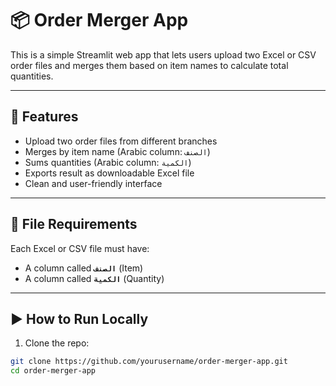 # 📦 Order Merger App

This is a simple Streamlit web app that lets users upload two Excel or CSV order files and merges them based on item names to calculate total quantities.

---

## 🔧 Features

- Upload two order files from different branches
- Merges by item name (Arabic column: `الصنف`)
- Sums quantities (Arabic column: `الكمية`)
- Exports result as downloadable Excel file
- Clean and user-friendly interface

---

## 📂 File Requirements

Each Excel or CSV file must have:
- A column called **`الصنف`** (Item)
- A column called **`الكمية`** (Quantity)

---

## ▶️ How to Run Locally

1. Clone the repo:

```bash
git clone https://github.com/yourusername/order-merger-app.git
cd order-merger-app
